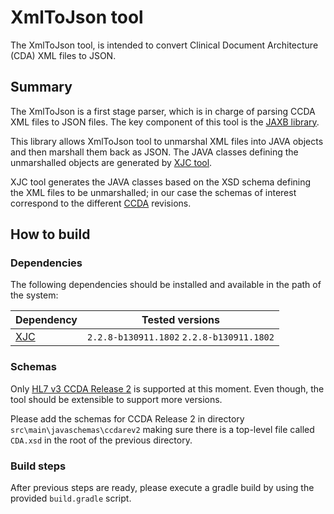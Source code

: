 # XmlToJson tool

The XmlToJson tool, is intended to convert Clinical Document Architecture (CDA)
XML files to JSON.

## Summary

The XmlToJson is a first stage parser, which is in charge of parsing CCDA XML
files to JSON files. The key component of this tool is the
[JAXB library](https://docs.oracle.com/javase/tutorial/jaxb/intro/index.html).

This library allows XmlToJson tool to unmarshal XML files into JAVA objects and
then marshall them back as JSON. The JAVA classes defining the unmarshalled
objects are generated by
[XJC tool](https://docs.oracle.com/javase/8/docs/technotes/tools/unix/xjc.html).

XJC tool generates the JAVA classes based on the XSD schema defining the XML
files to be unmarshalled; in our case the schemas of interest correspond to the
different
[CCDA](http://www.hl7.org/implement/standards/product_brief.cfm?product_id=492)
revisions.

## How to build

### Dependencies

The following dependencies should be installed and available in the path of the
system:

Dependency  | Tested versions
------- | --------
[XJC](https://docs.oracle.com/javase/8/docs/technotes/tools/unix/xjc.html) | `2.2.8-b130911.1802` `2.2.8-b130911.1802`

### Schemas

Only
[HL7 v3 CCDA Release 2](https://www.hl7.org/implement/standards/product_brief.cfm?product_id=7)
is supported at this moment. Even though, the tool should be extensible to
support more versions.

Please add the schemas for CCDA Release 2 in directory `src\main\javaschemas\ccdarev2`
making sure there is a top-level file called `CDA.xsd` in the root of the
previous directory.

### Build steps

After previous steps are ready, please execute a gradle build by using
the provided `build.gradle` script.
